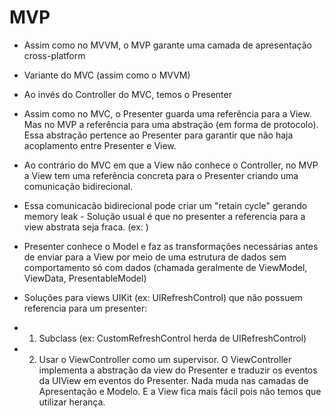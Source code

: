 
# MVP

* Assim como no MVVM, o MVP garante uma camada de apresentação cross-platform
* Variante do MVC (assim como o MVVM)
* Ao invés do Controller do MVC, temos o Presenter
* Assim como no MVC, o Presenter guarda uma referência para a View. Mas no MVP a referência para uma abstração (em forma de protocolo). Essa abstração pertence ao Presenter para garantir que não haja acoplamento entre Presenter e View.
* Ao contrário do MVC em que a View não conhece o Controller, no MVP a View tem uma referência concreta para o Presenter criando uma comunicação bidirecional. 
* Essa comunicacão bidirecional pode criar um "retain cycle" gerando memory leak - Solução usual é que no presenter a referencia para a view abstrata seja fraca. (ex: )
* Presenter conhece o Model e faz as transformações necessárias antes de enviar para a View por meio de uma estrutura de dados sem comportamento só com dados (chamada geralmente de ViewModel, ViewData, PresentableModel)
* Soluções para views UIKit (ex: UIRefreshControl) que não possuem referencia para um presenter: 

* 1) Subclass (ex: CustomRefreshControl herda de UIRefreshControl) 
* 2) Usar o ViewController como um supervisor. O ViewController implementa a abstração da view do Presenter e traduzir os eventos da UIView em eventos do Presenter. Nada muda nas camadas de Apresentação e Modelo. E a View fica mais fácil pois não temos que utilizar herança. 

